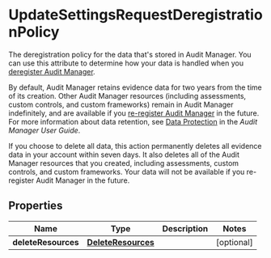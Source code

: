 

# UpdateSettingsRequestDeregistrationPolicy

<p>The deregistration policy for the data that's stored in Audit Manager. You can use this attribute to determine how your data is handled when you <a href=\"https://docs.aws.amazon.com/audit-manager/latest/APIReference/API_DeregisterAccount.html\">deregister Audit Manager</a>.</p> <p>By default, Audit Manager retains evidence data for two years from the time of its creation. Other Audit Manager resources (including assessments, custom controls, and custom frameworks) remain in Audit Manager indefinitely, and are available if you <a href=\"https://docs.aws.amazon.com/audit-manager/latest/APIReference/API_RegisterAccount.html\">re-register Audit Manager</a> in the future. For more information about data retention, see <a href=\"https://docs.aws.amazon.com/audit-manager/latest/userguide/data-protection.html\">Data Protection</a> in the <i>Audit Manager User Guide</i>.</p> <important> <p>If you choose to delete all data, this action permanently deletes all evidence data in your account within seven days. It also deletes all of the Audit Manager resources that you created, including assessments, custom controls, and custom frameworks. Your data will not be available if you re-register Audit Manager in the future.</p> </important>

## Properties

| Name | Type | Description | Notes |
|------------ | ------------- | ------------- | -------------|
|**deleteResources** | [**DeleteResources**](DeleteResources.md) |  |  [optional] |



